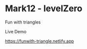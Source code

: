 # Mark12 - levelZero 
 
 
 Fun with triangles 
 
 
 Live Demo 
 
 
 https://funwith-triangle.netlify.app
